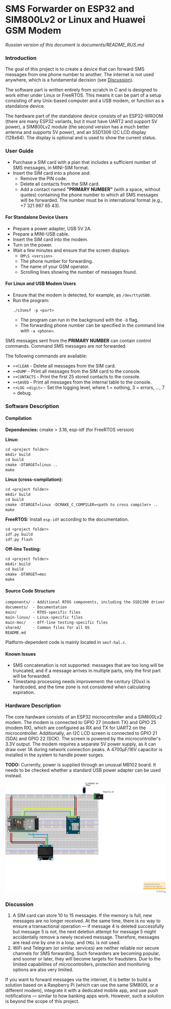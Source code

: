# SMS Forwarder on ESP32 and SIM800Lv2 or Linux and Huawei GSM Modem

_Russian version of this document is documents/README_RUS.md_

### Introduction

The goal of this project is to create a device that can forward SMS messages from one phone number to another. The internet is not used anywhere, which is a fundamental decision (see [Discussion]()).

The software part is written entirely from scratch in C and is designed to work either under Linux or FreeRTOS. This means it can be part of a setup consisting of any Unix-based computer and a USB modem, or function as a standalone device.

The hardware part of the standalone device consists of an ESP32-WROOM (there are many ESP32 variants, but it must have UART2 and support 5V power), a SIM800Lv2 module (the second version has a much better antenna and supports 5V power), and an SSD1306 I2C LCD display (128x64). The display is optional and is used to show the current status.

### User Guide
- Purchase a SIM card with a plan that includes a sufficient number of SMS messages, in MINI-SIM format.
- Insert the SIM card into a phone and:
  - Remove the PIN code.
  - Delete all contacts from the SIM card.
  - Add a contact named **"PRIMARY NUMBER"** (with a space, without quotes) containing the phone number to which all SMS messages will be forwarded. The number must be in international format (e.g., +7 321 987 65 43).

#### For Standalone Device Users
- Prepare a power adapter, USB 5V 2A.
- Prepare a MINI-USB cable.
- Insert the SIM card into the modem.
- Turn on the power.
- Wait a few minutes and ensure that the screen displays:
  - `DM\S <version>`
  - The phone number for forwarding.
  - The name of your GSM operator.
  - Scrolling lines showing the number of messages found.

#### For Linux and USB Modem Users
- Ensure that the modem is detected, for example, as `/dev/ttyUSB0`.
- Run the program:
  ```
  ./s3smsf -p <port>
  ```
  - The program can run in the background with the `-D` flag.
  - The forwarding phone number can be specified in the command line with `-a <phone>`.

SMS messages sent from the **PRIMARY NUMBER** can contain control commands. Command SMS messages are not forwarded.

The following commands are available:
- `++CLEAR` - Delete all messages from the SIM card.
- `++DUMP` - Print all messages from the SIM card to the console.
- `++CONTACTS` - Print the first 25 stored contacts to the console.
- `++SAVED` - Print all messages from the internal table to the console.
- `++LOG <digit>` - Set the logging level, where 1 = nothing, 3 = errors, ..., 7 = debug.

### Software Description
#### Compilation
**Dependencies:** cmake > 3.16, esp-idf (for FreeRTOS version)

**Linux:**
```
cd <project folder>
mkdir build
cd build
cmake -DTARGET=linux ..
make
```

**Linux (cross-compilation):**
```
cd <project folder>
mkdir build
cd build
cmake -DTARGET=linux -DCMAKE_C_COMPILER=<path to cross compiler> ..
make
```

**FreeRTOS:**
Install `esp-idf` according to the documentation.
```
cd <project folder>
idf.py build
idf.py flash
```

**Off-line Testing:**
```
cd <project folder>
mkdir build
cd build
cmake -DTARGET=moc
make
```

#### Source Code Structure
```
components/ - Additional RTOS components, including the SSD1306 driver
documents/  - Documentation
main/       - RTOS-specific files
main-linux/ - Linux-specific files
main-moc/   - Off-line testing-specific files
shared/     - Common files for all OS
README.md
```
Platform-dependent code is mainly located in `smsf-hal.c`.

#### Known Issues
- SMS concatenation is not supported: messages that are too long will be truncated, and if a message arrives in multiple parts, only the first part will be forwarded.
- Timestamp processing needs improvement: the century (20xx) is hardcoded, and the time zone is not considered when calculating expiration.

### Hardware Description
The core hardware consists of an ESP32 microcontroller and a SIM800Lv2 modem. The modem is connected to GPIO 27 (modem TX) and GPIO 25 (modem RX), which are configured as RX and TX for UART2 on the microcontroller. Additionally, an I2C LCD screen is connected to GPIO 21 (SDA) and GPIO 22 (SCK). The screen is powered by the microcontroller's 3.3V output. The modem requires a separate 5V power supply, as it can draw over 1A during network connection peaks. A 4700µF/16V capacitor is installed in the system to handle power surges.

**TODO:** Currently, power is supplied through an unusual MB102 board. It needs to be checked whether a standard USB power adapter can be used instead.

![s3smsf.png](docs/s3smsf.png)

### Discussion
1. A SIM card can store 10 to 15 messages. If the memory is full, new messages are no longer received. At the same time, there is no way to ensure a transactional operation — if message 4 is deleted successfully but message 5 is not, the next deletion attempt for message 5 might accidentally remove a newly received message. Therefore, messages are read one by one in a loop, and `CMGL` is not used.
2. WiFi and Telegram (or similar services) are neither reliable nor secure channels for SMS forwarding. Such forwarders are becoming popular, and sooner or later, they will become targets for fraudsters. Due to the limited capabilities of microcontrollers, protection and monitoring options are also very limited.

If you want to forward messages via the internet, it is better to build a solution based on a Raspberry Pi (which can use the same SIM800L or a different modem), integrate it with a dedicated mobile app, and use push notifications — similar to how banking apps work. However, such a solution is beyond the scope of this project.

